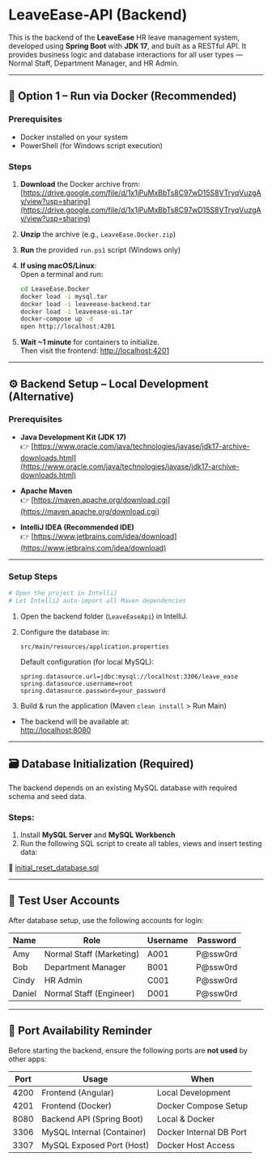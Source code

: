 # LeaveEase-API (Backend)

This is the backend of the **LeaveEase** HR leave management system, developed using **Spring Boot** with **JDK 17**, and built as a RESTful API. It provides business logic and database interactions for all user types — Normal Staff, Department Manager, and HR Admin.

---

## 🚀 Option 1 – Run via Docker (Recommended)

### Prerequisites
- Docker installed on your system
- PowerShell (for Windows script execution)

### Steps
1. **Download** the Docker archive from:  
   [https://drive.google.com/file/d/1x1jPuMxBbTs8C97wD15S8VTryqVuzgAy/view?usp=sharing](https://drive.google.com/file/d/1x1jPuMxBbTs8C97wD15S8VTryqVuzgAy/view?usp=sharing)

2. **Unzip** the archive (e.g., `LeaveEase.Docker.zip`)

3. **Run** the provided `run.ps1` script (Windows only)

4. **If using macOS/Linux**:  
   Open a terminal and run:

   ```bash
   cd LeaveEase.Docker
   docker load -i mysql.tar
   docker load -i leaveease-backend.tar
   docker load -i leaveease-ui.tar
   docker-compose up -d
   open http://localhost:4201
   ```

5. **Wait ~1 minute** for containers to initialize.  
   Then visit the frontend: [http://localhost:4201](http://localhost:4201)

---

## ⚙️ Backend Setup – Local Development (Alternative)

### Prerequisites

- **Java Development Kit (JDK 17)**  
  👉 [https://www.oracle.com/java/technologies/javase/jdk17-archive-downloads.html](https://www.oracle.com/java/technologies/javase/jdk17-archive-downloads.html)

- **Apache Maven**  
  👉 [https://maven.apache.org/download.cgi](https://maven.apache.org/download.cgi)

- **IntelliJ IDEA (Recommended IDE)**  
  👉 [https://www.jetbrains.com/idea/download](https://www.jetbrains.com/idea/download)

---

### Setup Steps

```bash
# Open the project in IntelliJ
# Let IntelliJ auto-import all Maven dependencies
```

1. Open the backend folder (`LeaveEaseApi`) in IntelliJ.
2. Configure the database in:
   ```
   src/main/resources/application.properties
   ```

   Default configuration (for local MySQL):
   ```properties
   spring.datasource.url=jdbc:mysql://localhost:3306/leave_ease
   spring.datasource.username=root
   spring.datasource.password=your_password
   ```

3. Build & run the application (Maven `clean install` > Run Main)

- The backend will be available at:  
  [http://localhost:8080](http://localhost:8080)

---

## 🗃️ Database Initialization (Required)

The backend depends on an existing MySQL database with required schema and seed data.

### Steps:
1. Install **MySQL Server** and **MySQL Workbench**
2. Run the following SQL script to create all tables, views and insert testing data:

📎 [initial_reset_database.sql](https://github.com/Steven-Liu-0914/LeaveEaseApi/blob/master/src/database/initial_reset_database.sql)

---

## 🧪 Test User Accounts

After database setup, use the following accounts for login:

| Name    | Role                    | Username | Password  |
|---------|-------------------------|----------|-----------|
| Amy     | Normal Staff (Marketing)| A001     | P@ssw0rd  |
| Bob     | Department Manager      | B001     | P@ssw0rd  |
| Cindy   | HR Admin                | C001     | P@ssw0rd  |
| Daniel  | Normal Staff (Engineer) | D001     | P@ssw0rd  |

---

## 📌 Port Availability Reminder

Before starting the backend, ensure the following ports are **not used** by other apps:

| Port | Usage                         | When                    |
|------|-------------------------------|-------------------------|
| 4200 | Frontend (Angular)           | Local Development       |
| 4201 | Frontend (Docker)            | Docker Compose Setup    |
| 8080 | Backend API (Spring Boot)    | Local & Docker          |
| 3306 | MySQL Internal (Container)   | Docker Internal DB Port |
| 3307 | MySQL Exposed Port (Host)    | Docker Host Access      |

